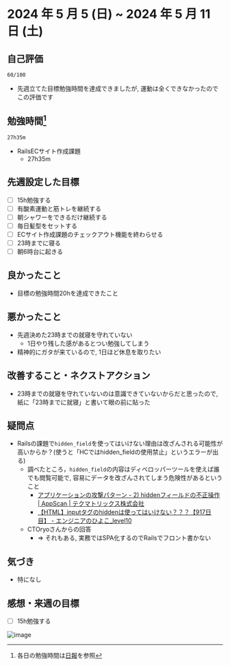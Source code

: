 # 2024 年 5 月 5 (日) ~ 2024 年 5 月 11 日 (土)

## 自己評価
```
60/100
```
- 先週立てた目標勉強時間を達成できましたが, 運動は全くできなかったのでこの評価です

## 勉強時間[^1]
```
27h35m
```
- RailsECサイト作成課題
  - 27h35m

## 先週設定した目標
- [ ] 15h勉強する
- [ ] 有酸素運動と筋トレを継続する
- [ ] 朝シャワーをできるだけ継続する
- [ ] 毎日髪型をセットする
- [ ] ECサイト作成課題のチェックアウト機能を終わらせる
- [ ] 23時までに寝る
- [ ] 朝6時台に起きる

## 良かったこと
- 目標の勉強時間20hを達成できたこと

## 悪かったこと
- 先週決めた23時までの就寝を守れていない
  - 1日やり残した感があるとつい勉強してしまう
- 精神的にガタが来ているので, 1日ほど休息を取りたい

## 改善すること・ネクストアクション
- 23時までの就寝を守れていないのは意識できていないからだと思ったので, 紙に「23時までに就寝」と書いて眼の前に貼った

## 疑問点
- Railsの課題で`hidden_field`を使ってはいけない理由は改ざんされる可能性が高いからか？(使うと「HCではhidden_fieldの使用禁止」というエラーが出る)
  - 調べたところ，`hidden_field`の内容はディベロッパーツールを使えば誰でも閲覧可能で, 容易にデータを改ざんされてしまう危険性があるということ
    - [アプリケーションの攻撃パターン - 2) hiddenフィールドの不正操作 | AppScan | テクマトリックス株式会社](https://www.techmatrix.co.jp/product/appscan/w_attackofappli/attack2_hidden.html)
    - [【HTML】inputタグのhiddenは使ってはいけない？？？【917日目】 - エンジニアのひよこ_level10](https://www.nyamucoro.com/entry/2020/04/17/205210)
  - CTOryoさんからの回答
    - => それもある, 実務ではSPA化するのでRailsでフロント書かない

## 気づき
- 特になし

## 感想・来週の目標
- [ ] 15h勉強する

[^1]: 各日の勉強時間は[日報](https://github.com/nil-ramuda/daily_report)を参照

![image](https://github.com/nil-ramuda/weekly_report/assets/94735931/74265016-ecdf-45db-93fb-43d17390082d)

